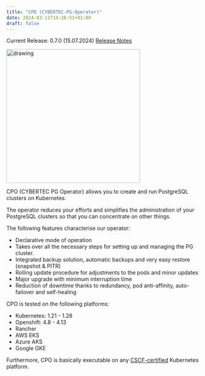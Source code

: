 ```yaml
---
title: "CPO (CYBERTEC-PG-Operator)"
date: 2024-03-11T14:26:51+01:00
draft: false
---
```

Current Release: 0.7.0 (15.07.2024) [Release Notes](release_notes)

<img src="https://raw.githubusercontent.com/cybertec-postgresql/CYBERTEC-pg-operator/fac724618ea1395ed49cb1db7f3429f5b4324337/docs/diagrams/cpo_logo.svg" alt="drawing" width="350" />

CPO (CYBERTEC PG Operator) allows you to create and run PostgreSQL clusters on Kubernetes. 

The operator reduces your efforts and simplifies the administration of your PostgreSQL clusters so that you can concentrate on other things. 

The following features characterise our operator: 
- Declarative mode of operation
- Takes over all the necessary steps for setting up and managing the PG cluster.
- Integrated backup solution, automatic backups and very easy restore (snapshot & PITR)
- Rolling update procedure for adjustments to the pods and minor updates
- Major upgrade with minimum interruption time
- Reduction of downtime thanks to redundancy, pod anti-affinity, auto-failover and self-healing

CPO is tested on the following platforms: 
- Kubernetes: 1.21 - 1.28
- Openshift: 4.8 - 4.13 
- Rancher
- AWS EKS
- Azure AKS
- Google GKE 

Furthermore, CPO is basically executable on any [CSCF-certified](https://www.cncf.io/certification/software-conformance/) Kubernetes platform.

